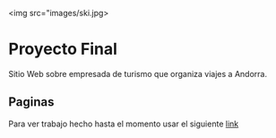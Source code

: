 
<img src="images/ski.jpg>

# Proyecto Final

Sitio Web sobre empresada de turismo que organiza viajes a Andorra.

## Paginas

Para ver trabajo hecho hasta el momento usar el siguiente [link](https://damiandiaz16.github.io/Proyecto-Final/pages/equipo.html)

